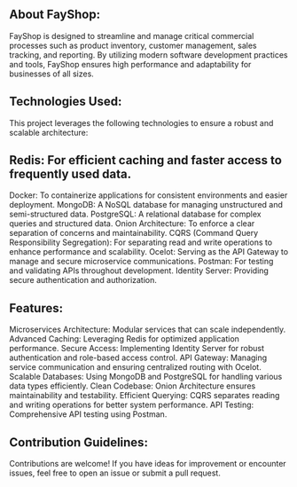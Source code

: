 ## About FayShop: 
FayShop is designed to streamline and manage critical commercial processes such as product inventory, customer management, sales tracking, and reporting. By utilizing modern software development practices and tools, FayShop ensures high performance and adaptability for businesses of all sizes.

 
## Technologies Used:
This project leverages the following technologies to ensure a robust and scalable architecture:

## Redis: For efficient caching and faster access to frequently used data.
Docker: To containerize applications for consistent environments and easier deployment.
MongoDB: A NoSQL database for managing unstructured and semi-structured data.
PostgreSQL: A relational database for complex queries and structured data.
Onion Architecture: To enforce a clear separation of concerns and maintainability.
CQRS (Command Query Responsibility Segregation): For separating read and write operations to enhance performance and scalability.
Ocelot: Serving as the API Gateway to manage and secure microservice communications.
Postman: For testing and validating APIs throughout development.
Identity Server: Providing secure authentication and authorization.


## Features:
Microservices Architecture: Modular services that can scale independently.
Advanced Caching: Leveraging Redis for optimized application performance.
Secure Access: Implementing Identity Server for robust authentication and role-based access control.
API Gateway: Managing service communication and ensuring centralized routing with Ocelot.
Scalable Databases: Using MongoDB and PostgreSQL for handling various data types efficiently.
Clean Codebase: Onion Architecture ensures maintainability and testability.
Efficient Querying: CQRS separates reading and writing operations for better system performance.
API Testing: Comprehensive API testing using Postman.


## Contribution Guidelines:
Contributions are welcome! If you have ideas for improvement or encounter issues, feel free to open an issue or submit a pull request. 
